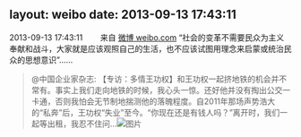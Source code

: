 layout: weibo
date: 2013-09-13 17:43:11
---
<meta name="referrer" content="no-referrer" />

2013-09-13 17:43:11  &nbsp;&nbsp;&nbsp;&nbsp;&nbsp;&nbsp; 来自 <a href="http://weibo.com/" rel="nofollow">微博 weibo.com</a>
“社会的变革不需要民众为主义奉献和战斗，大家就是应该观照自己的生活，也不应该试图用理念来启蒙或统治民众的思想意识”……
>  @中国企业家杂志: 【专访：多情王功权】和王功权一起挤地铁的机会并不常有。事实上我们走向地铁的时候，我心头一惊。还好他并没有掏出公交一卡通，否则我怕会无节制地揣测他的落魄程度。自2011年那场声势浩大的“私奔”后，王功权“失业”至今。“你现在还是有钱人吗？”离开时，我们一起等出租，我忍不住问... ​​​
>  ![图片](https://ww2.sinaimg.cn/large/4726cd59jw1e5md2qntw6j20c846h1kx.jpg)
